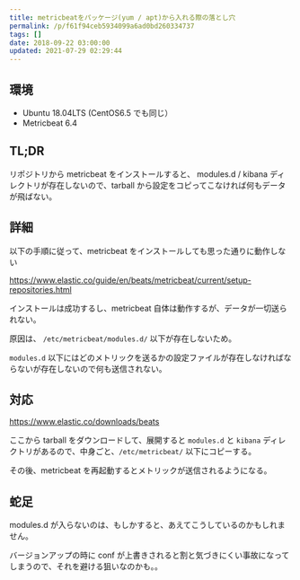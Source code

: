 ```yaml
---
title: metricbeatをパッケージ(yum / apt)から入れる際の落とし穴
permalink: /p/f61f94ceb5934099a6ad0bd260334737
tags: []
date: 2018-09-22 03:00:00
updated: 2021-07-29 02:29:44
---
```


## 環境

- Ubuntu 18.04LTS (CentOS6.5 でも同じ）
- Metricbeat 6.4

## TL;DR

リポジトリから metricbeat をインストールすると、 modules.d / kibana ディレクトリが存在しないので、tarball から設定をコピってこなければ何もデータが飛ばない。

## 詳細

以下の手順に従って、metricbeat をインストールしても思った通りに動作しない

<a href="https://www.elastic.co/guide/en/beats/metricbeat/current/setup-repositories.html"><https://www.elastic.co/guide/en/beats/metricbeat/current/setup-repositories.html>

インストールは成功するし、metricbeat 自体は動作するが、データが一切送られない。

原因は、 `/etc/metricbeat/modules.d/` 以下が存在しないため。

`modules.d` 以下にはどのメトリックを送るかの設定ファイルが存在しなければならないが存在しないので何も送信されない。

## 対応

<a href="https://www.elastic.co/downloads/beats"><https://www.elastic.co/downloads/beats>

ここから tarball をダウンロードして、展開すると `modules.d` と `kibana` ディレクトリがあるので、中身ごと、`/etc/metricbeat/` 以下にコピーする。

その後、metricbeat を再起動するとメトリックが送信されるようになる。

## 蛇足

modules.d が入らないのは、もしかすると、あえてこうしているのかもしれません。

バージョンアップの時に conf が上書きされると割と気づきにくい事故になってしまうので、それを避ける狙いなのかも。。
